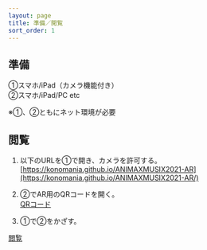 ```yaml
---
layout: page
title: 準備／閲覧
sort_order: 1
---
```


## 準備

①スマホ/iPad（カメラ機能付き）  
②スマホ/iPad/PC etc

※①、②ともにネット環境が必要

## 閲覧

1. 以下のURLを①で開き、カメラを許可する。  
[https://konomania.github.io/ANIMAXMUSIX2021-AR](https://konomania.github.io/ANIMAXMUSIX2021-AR/)  

2. ②でAR用のQRコードを開く。  
[QRコード](qrcode)

3. ①で②をかざす。


[閲覧](assets/images/howtosee.png)
